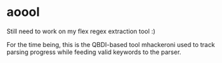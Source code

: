 # aoool

Still need to work on my flex regex extraction tool :)

For the time being, this is the QBDI-based tool mhackeroni used to track parsing
progress while feeding valid keywords to the parser.

